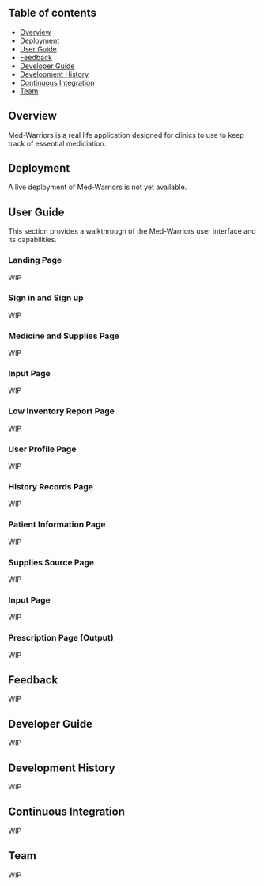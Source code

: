 ## Table of contents

* [Overview](#overview)
* [Deployment](#deployment)
* [User Guide](#user-guide)
* [Feedback](#feedback)
* [Developer Guide](#developer-guide)
* [Development History](#development-history)
* [Continuous Integration](#continuous-integration)
* [Team](#team)


## Overview
Med-Warriors is a real life application designed for clinics to use to keep track of essential mediciation. 

## Deployment
A live deployment of Med-Warriors is not yet available.

## User Guide
This section provides a walkthrough of the Med-Warriors user interface and its capabilities.

### Landing Page
WIP

### Sign in and Sign up
WIP

### Medicine and Supplies Page
WIP

### Input Page
WIP

### Low Inventory Report Page
WIP

### User Profile Page
WIP

### History Records Page
WIP

### Patient Information Page
WIP

### Supplies Source Page
WIP

### Input Page
WIP

### Prescription Page (Output)
WIP

## Feedback
WIP

## Developer Guide
WIP

## Development History
WIP

## Continuous Integration
WIP

## Team
WIP
